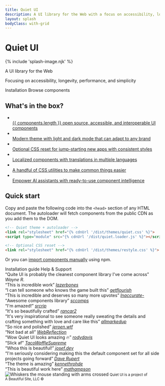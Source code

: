 ```yaml
---
title: Quiet UI
description: A UI library for the Web with a focus on accessibility, longevity, performance, and simplicity.
layout: splash
bodyClass: with-grid
---
```


<div class="splash">
<h1 class="quiet-vh">Quiet UI</h1>

{% include 'splash-image.njk' %}

<p class="subtitle">A UI library for the Web</p>

<p class="focusing-on">Focusing on accessibility, longevity, performance, and simplicity</p>

<div class="splash-actions">

<quiet-button href="/docs/" variant="primary" size="xl" pill>
Installation
</quiet-button>

<quiet-button href="/components" size="xl" pill>
Browse components
</quiet-button>

</div>

<quiet-icon id="more-hint" label="Scroll down" name="chevron-down"></quiet-icon>
</div>

<div class="below-splash">

<h2 data-no-anchor>What's in the box?</h2>

<ul class="features-grid">
  <li>
    <a class="stretch" href="/components">
      <quiet-icon name="packages" style="color: #b394f4;"></quiet-icon><br>
      {{ components.length }} open source, accessible, and interoperable UI components
    </a>
  </li>
  <li>
    <a class="stretch" href="/docs/theming">
      <quiet-icon name="palette" style="color: #e98d61;"></quiet-icon><br>
      Modern theme with light and dark mode that can adapt to any brand
    </a>
  </li>
  <li>
    <a class="stretch" href="/docs/restyle">
      <quiet-icon name="seedling" style="color: #7db664;"></quiet-icon><br>
      Optional CSS reset for jump-starting new apps with consistent styles
    </a>
  </li>
  <li>
    <a class="stretch" href="/docs/localization">
      <quiet-icon name="language" style="color: #58acf2;"></quiet-icon><br>
      Localized components with translations in multiple languages
    </a>
  </li>  
  <li>
    <a class="stretch" href="/docs/css-utilities">
      <quiet-icon name="tools" style="color: #ee6383;"></quiet-icon><br>
      A handful of CSS utilities to make common things easier
    </a>
  </li>  
  <li>
    <a class="stretch" href="/docs/ai">
      <quiet-icon name="sparkles" style="color: #dbb31d;"></quiet-icon><br>
      Empower AI assistants with ready-to-use component intelligence
    </a>
  </li>  
</ul>

<h2 data-no-anchor>Quick start</h2>

Copy and paste the following code into the `<head>` section of any HTML document. The autoloader will fetch components from the public CDN as you add them to the DOM.

```html
<!-- Quiet theme + autoloader -->
<link rel="stylesheet" href="{% cdnUrl '/dist/themes/quiet.css' %}">
<script type="module" src="{% cdnUrl '/dist/quiet.loader.js' %}"></script>

<!-- Optional CSS reset -->
<link rel="stylesheet" href="{% cdnUrl '/dist/themes/restyle.css' %}">
```

Or you can [import components manually](/docs/#manually-importing) using npm.

<div class="quick-start">
  <quiet-button size="lg" appearance="outline" pill href="/docs">
    Installation guide
  </quiet-button>
  <quiet-button size="lg" appearance="outline" pill href="/support">
    Help &amp; Support
  </quiet-button>
</div>

<!-- Testimonials -->
<quiet-mesh-gradient class="testimonials-cover">
  <div class="testimonials" aria-label="What people are saying">
    <div class="testimonial">
      <q>Quite UI is probably the cleanest component library I've come across</q>
      <cite>Wayne R.</cite>
    </div>
    <div class="testimonial">
      <q>This is incredible work</q>
      <cite><a href="https://news.ycombinator.com/item?id=45370766">lazerbones</a></cite>
    </div>
    <div class="testimonial">
      <q>I can tell someone who knows the game built this</q>
      <cite><a href="https://mastodon.social/@getflourish/115274647515104862">getflourish</a></cite>
    </div>
    <div class="testimonial">
      <q>This is incredible and deserves so many more upvotes</q>
      <cite><a href="https://www.reddit.com/r/webdev/s/9R0sVmaUyF">Inaccurate-</a></cite>
    </div>
    <div class="testimonial">
      <q>Awesome components library</q>
      <cite><a href="https://news.ycombinator.com/item?id=45419789">sccomps</a></cite>
    </div>
    <div class="testimonial">
      <q>I'm amazed!</q>
      <cite><a href="https://x.com/src_rip/status/1971935947936989597">srcrip</a></cite>
    </div>
    <div class="testimonial">
      <q>It's so beautifully crafted</q>
      <cite><a href="https://news.ycombinator.com/item?id=45425109">rancar2</a></cite>
    </div>
    <div class="testimonial">
      <q>It's very inspirational to see someone really sweating the details and crafting something with love and care like this</q>
      <cite><a href="https://github.com/quietui/quiet/discussions/13">allmarkedup</a></cite>
    </div>
    <div class="testimonial">
      <q>So nice and polished</q>
      <cite><a href="https://bsky.app/profile/jeroen.wtf/post/3m24wnfrmxs2j">jeroen.wtf</a></cite>
    </div>
    <div class="testimonial">
      <q>Not bad at all</q>
      <cite><a href="https://x.com/webreflection/status/1973113747930792405">WebReflection</a></cite>
    </div>
    <div class="testimonial">
      <q>Wow Quiet UI looks amazing 🔥</q>
      <cite><a href="https://x.com/rodydavis/status/1981096188956090597">rodydavis</a></cite>
    </div>
    <div class="testimonial">
      <q>Slick af</q>
      <cite><a href="https://www.reddit.com/r/webdev/comments/1o9wm2f/comment/nkdjulx/">TacoWaffleSupreme</a></cite>
    </div>
    <div class="testimonial">
      <q>Whoa this is beautiful!</q>
      <cite><a href="https://bsky.app/profile/josef.dev/post/3m3q27urejc2o">josef.dev</a></cite>
    </div>
    <div class="testimonial">
      <q>I'm seriously considering making this the default component set for all side projects going forward</q>
      <cite><a href="https://daverupert.com/2025/10/quiet-ui/">Dave Rupert</a></cite>
    </div>
    <div class="testimonial">
      <q>The theme is amazing</q>
      <cite><a href="https://x.com/kennethrohde/status/1981098244064367091">kennethrohde</a></cite>
    </div>
    <div class="testimonial">
      <q>This is beautiful work here</q>
      <cite><a href="https://mastodonapp.uk/@mathampson/115394708271897906">mathampson</a></cite>
    </div>
  </div>
</quiet-mesh-gradient>

<img class="whiskers-center" src="/assets/images/whiskers/arms-crossed.svg" alt="Whiskers the mouse standing with arms crossed">
  
<small class="copyright">
  Quiet UI is a project of A&nbsp;Beautiful&nbsp;Site,&nbsp;LLC
  &copy;<quiet-date year="numeric"></quiet-date>
</small>

</div>

